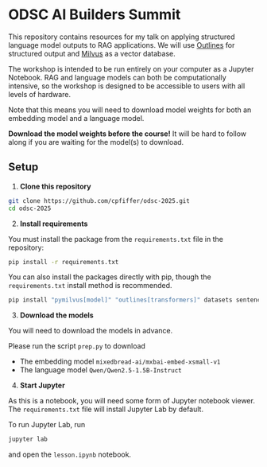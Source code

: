 # ODSC AI Builders Summit

This repository contains resources for my talk on applying structured language model outputs to RAG applications. We will use [Outlines](https://github.com/dottxt-ai/outlines) for structured output and [Milvus](https://milvus.io/) as a vector database.

The workshop is intended to be run entirely on your computer as a Jupyter Notebook. RAG and language models can both be computationally intensive, so the workshop is designed to be accessible to users with all levels of hardware.

Note that this means you will need to download model weights for both an embedding model and a language model.

__Download the model weights before the course!__ It will be hard to follow along if you are waiting for the model(s) to download.

## Setup

1. **Clone this repository**

```bash
git clone https://github.com/cpfiffer/odsc-2025.git
cd odsc-2025
```

2. **Install requirements**

You must install the package from the `requirements.txt` file in the repository:

```bash
pip install -r requirements.txt
```

You can also install the packages directly with pip, though the `requirements.txt` install method is recommended.

```bash
pip install "pymilvus[model]" "outlines[transformers]" datasets sentence-transformers scikit-learn matplotlib pandas einops jupyterlab sentencepiece
```


3. **Download the models**

You will need to download the models in advance.

Please run the script `prep.py` to download

- The embedding model `mixedbread-ai/mxbai-embed-xsmall-v1`
- The language model `Qwen/Qwen2.5-1.5B-Instruct`

4. **Start Jupyter**

As this is a notebook, you will need some form of Jupyter notebook viewer. The `requirements.txt` file will install Jupyter Lab by default.

To run Jupyter Lab, run

```bash
jupyter lab
```

and open the `lesson.ipynb` notebook.
